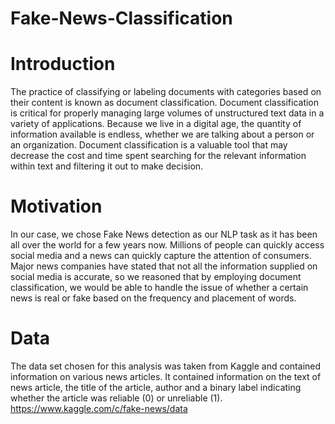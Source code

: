 # Fake-News-Classification

# Introduction
The practice of classifying or labeling documents with categories based on their content is known as document classification. Document classification is critical for properly managing large volumes of unstructured text data in a variety of applications. Because we live in a digital age, the quantity of information available is endless, whether we are talking about a person or an organization. Document classification is a valuable tool that may decrease the cost and time spent searching for the relevant information within text and filtering it out to make decision.

# Motivation
In our case, we chose Fake News detection as our NLP task as it has been all over the world for a few years now. Millions of people can quickly access social media and a news can quickly capture the attention of consumers. Major news companies have stated that not all the information supplied on social media is accurate, so we reasoned that by employing document classification, we would be able to handle the issue of whether a certain news is real or fake based on the frequency and placement of words.

# Data
The data set chosen for this analysis was taken from Kaggle and contained information on various news articles. It contained information on the text of news article, the title of the article, author and a binary label indicating whether the article was reliable (0) or unreliable (1).
https://www.kaggle.com/c/fake-news/data
